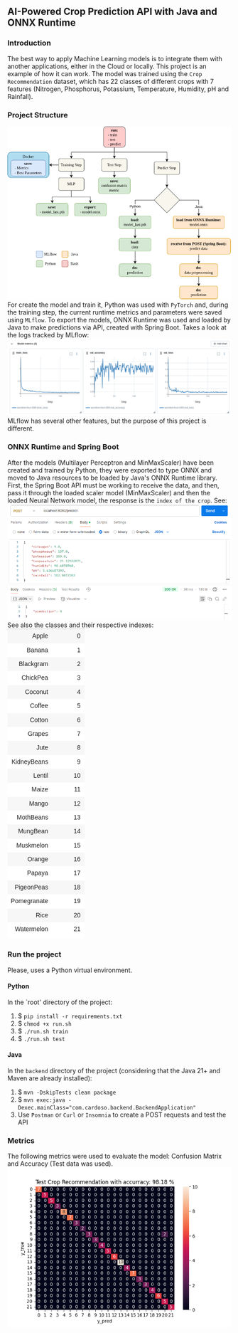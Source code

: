 ## AI-Powered Crop Prediction API with Java and ONNX Runtime
### Introduction
The best way to apply Machine Learning models is to integrate them with another applications, either in the Cloud or locally. This project is an example of how it can work. The model was trained using the `Crop Recommendation` dataset, which has 22 classes of different crops with 7 features (Nitrogen, Phosphorus, Potassium, Temperature, Humidity, pH and Rainfall).

### Project Structure
![Project Architecture](imgs/nn_flow.png)
For create the model and train it, Python was used with `PyTorch` and, during the training step, the current runtime metrics and parameters were saved using `MLflow`. To export the models, ONNX Runtime was used and loaded by Java to make predictions via API, created with Spring Boot. Takes a look at the logs tracked by MLflow:
![MLflow Tracking](imgs/metrics_mlflow.png)
MLflow has several other features, but the purpose of this project is different.

### ONNX Runtime and Spring Boot
After the models (Multilayer Perceptron and MinMaxScaler) have been created and trained by Python, they were exported to type ONNX and moved to Java resources to be loaded by Java's ONNX Runtime library. First, the Spring Boot API must be working to receive the data, and then, pass it through the loaded scaler model (MinMaxScaler) and then the loaded Neural Network model, the response is the `index of the crop`. See:
![Postman](imgs/post_request_java.png)
See also the classes and their respective indexes:
![Classes](imgs/classes.png)

### Run the project
Please, uses a Python virtual environment.

#### Python
In the `root' directory of the project:
1. $ `pip install -r requirements.txt`
2. $ `chmod +x run.sh`
3. $ `./run.sh train`
4. $ `./run.sh test`

#### Java
In the `backend` directory of the project (considering that the Java 21+ and Maven are already installed):
1. $ `mvn -DskipTests clean package`
2. $ `mvn exec:java -Dexec.mainClass="com.cardoso.backend.BackendApplication"`
3. Use `Postman` or `Curl` or `Insomnia` to create a POST requests and test the API

### Metrics
The following metrics were used to evaluate the model: Confusion Matrix and Accuracy (Test data was used).
![Confusion Matrix](model/data/imgs/confusion_matrix.png)
